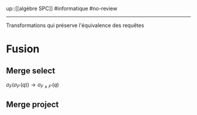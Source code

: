 up::[[algèbre SPC]]
#informatique #no-review 

----
Transformations qui préserve l'équivalence des requêtes

# Fusion

## Merge select
$\sigma_{F}(\sigma_{F'}(q)) \to \sigma_{F\wedge F'}(q)$

## Merge project
